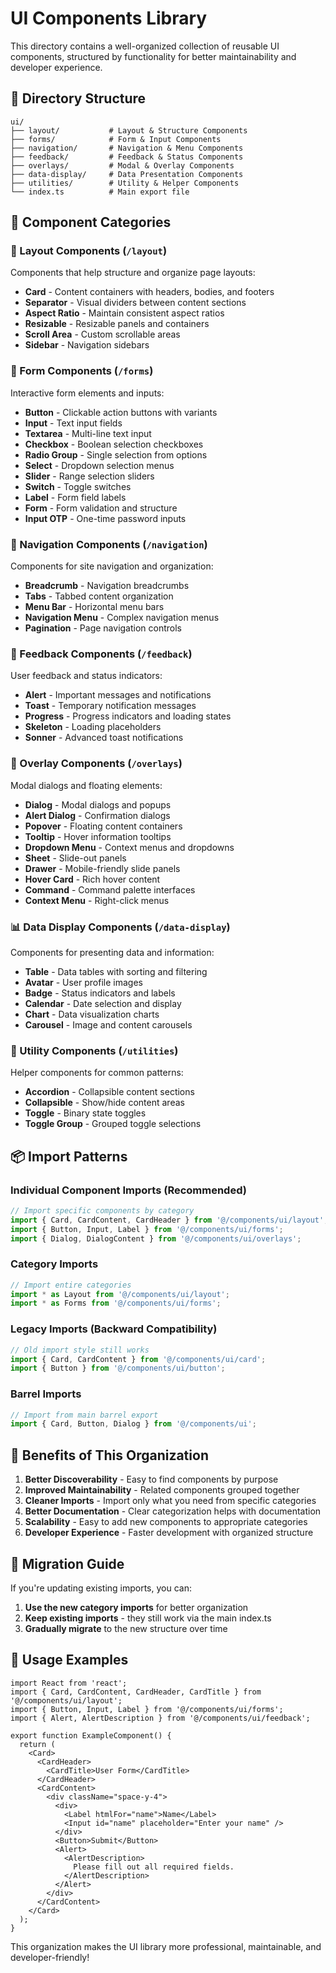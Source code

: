 # UI Components Library

This directory contains a well-organized collection of reusable UI components, structured by functionality for better maintainability and developer experience.

## 📁 Directory Structure

```
ui/
├── layout/           # Layout & Structure Components
├── forms/            # Form & Input Components  
├── navigation/       # Navigation & Menu Components
├── feedback/         # Feedback & Status Components
├── overlays/         # Modal & Overlay Components
├── data-display/     # Data Presentation Components
├── utilities/        # Utility & Helper Components
└── index.ts          # Main export file
```

## 🧩 Component Categories

### 📐 Layout Components (`/layout`)
Components that help structure and organize page layouts:
- **Card** - Content containers with headers, bodies, and footers
- **Separator** - Visual dividers between content sections
- **Aspect Ratio** - Maintain consistent aspect ratios
- **Resizable** - Resizable panels and containers
- **Scroll Area** - Custom scrollable areas
- **Sidebar** - Navigation sidebars

### 📝 Form Components (`/forms`)
Interactive form elements and inputs:
- **Button** - Clickable action buttons with variants
- **Input** - Text input fields
- **Textarea** - Multi-line text input
- **Checkbox** - Boolean selection checkboxes
- **Radio Group** - Single selection from options
- **Select** - Dropdown selection menus
- **Slider** - Range selection sliders
- **Switch** - Toggle switches
- **Label** - Form field labels
- **Form** - Form validation and structure
- **Input OTP** - One-time password inputs

### 🧭 Navigation Components (`/navigation`)
Components for site navigation and organization:
- **Breadcrumb** - Navigation breadcrumbs
- **Tabs** - Tabbed content organization
- **Menu Bar** - Horizontal menu bars
- **Navigation Menu** - Complex navigation menus
- **Pagination** - Page navigation controls

### 💬 Feedback Components (`/feedback`)
User feedback and status indicators:
- **Alert** - Important messages and notifications
- **Toast** - Temporary notification messages
- **Progress** - Progress indicators and loading states
- **Skeleton** - Loading placeholders
- **Sonner** - Advanced toast notifications

### 🔗 Overlay Components (`/overlays`)
Modal dialogs and floating elements:
- **Dialog** - Modal dialogs and popups
- **Alert Dialog** - Confirmation dialogs
- **Popover** - Floating content containers
- **Tooltip** - Hover information tooltips
- **Dropdown Menu** - Context menus and dropdowns
- **Sheet** - Slide-out panels
- **Drawer** - Mobile-friendly slide panels
- **Hover Card** - Rich hover content
- **Command** - Command palette interfaces
- **Context Menu** - Right-click menus

### 📊 Data Display Components (`/data-display`)
Components for presenting data and information:
- **Table** - Data tables with sorting and filtering
- **Avatar** - User profile images
- **Badge** - Status indicators and labels
- **Calendar** - Date selection and display
- **Chart** - Data visualization charts
- **Carousel** - Image and content carousels

### 🔧 Utility Components (`/utilities`)
Helper components for common patterns:
- **Accordion** - Collapsible content sections
- **Collapsible** - Show/hide content areas
- **Toggle** - Binary state toggles
- **Toggle Group** - Grouped toggle selections

## 📦 Import Patterns

### Individual Component Imports (Recommended)
```typescript
// Import specific components by category
import { Card, CardContent, CardHeader } from '@/components/ui/layout';
import { Button, Input, Label } from '@/components/ui/forms';
import { Dialog, DialogContent } from '@/components/ui/overlays';
```

### Category Imports
```typescript
// Import entire categories
import * as Layout from '@/components/ui/layout';
import * as Forms from '@/components/ui/forms';
```

### Legacy Imports (Backward Compatibility)
```typescript
// Old import style still works
import { Card, CardContent } from '@/components/ui/card';
import { Button } from '@/components/ui/button';
```

### Barrel Imports
```typescript
// Import from main barrel export
import { Card, Button, Dialog } from '@/components/ui';
```

## 🎯 Benefits of This Organization

1. **Better Discoverability** - Easy to find components by purpose
2. **Improved Maintainability** - Related components grouped together
3. **Cleaner Imports** - Import only what you need from specific categories
4. **Better Documentation** - Clear categorization helps with documentation
5. **Scalability** - Easy to add new components to appropriate categories
6. **Developer Experience** - Faster development with organized structure

## 🔄 Migration Guide

If you're updating existing imports, you can:

1. **Use the new category imports** for better organization
2. **Keep existing imports** - they still work via the main index.ts
3. **Gradually migrate** to the new structure over time

## 🚀 Usage Examples

```tsx
import React from 'react';
import { Card, CardContent, CardHeader, CardTitle } from '@/components/ui/layout';
import { Button, Input, Label } from '@/components/ui/forms';
import { Alert, AlertDescription } from '@/components/ui/feedback';

export function ExampleComponent() {
  return (
    <Card>
      <CardHeader>
        <CardTitle>User Form</CardTitle>
      </CardHeader>
      <CardContent>
        <div className="space-y-4">
          <div>
            <Label htmlFor="name">Name</Label>
            <Input id="name" placeholder="Enter your name" />
          </div>
          <Button>Submit</Button>
          <Alert>
            <AlertDescription>
              Please fill out all required fields.
            </AlertDescription>
          </Alert>
        </div>
      </CardContent>
    </Card>
  );
}
```

This organization makes the UI library more professional, maintainable, and developer-friendly!